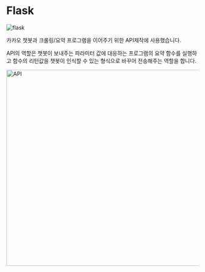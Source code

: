 # Flask
![flask](https://user-images.githubusercontent.com/92709187/145512151-67ca5ab1-edb5-4032-aa38-94f3f1e1d206.png)


카카오 챗봇과 크롤링/요약 프로그램을 이어주기 위한 API제작에 사용했습니다.

API의 역할은 챗봇이 보내주는 파라미터 값에 대응하는 프로그램의 요약 함수를 실행하고 
함수의 리턴값을 챗봇이 인식할 수 있는 
형식으로 바꾸어 전송해주는 역할을 합니다.

<img width="513" alt="API" src="https://user-images.githubusercontent.com/92709187/145512056-2d6546d7-5398-4dc5-a860-f1b17e37b30b.png">
